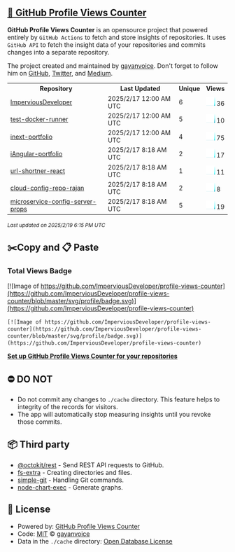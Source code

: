 ## [🚀 GitHub Profile Views Counter](https://github.com/gayanvoice/github-profile-views-counter)
**GitHub Profile Views Counter** is an opensource project that powered entirely by  `GitHub Actions` to fetch and store insights of repositories.
It uses `GitHub API` to fetch the insight data of your repositories and commits changes into a separate repository.

The project created and maintained by [gayanvoice](https://github.com/gayanvoice). Don't forget to follow him on [GitHub](https://github.com/gayanvoice), [Twitter](https://twitter.com/gayanvoice), and [Medium](https://gayanvoice.medium.com/).

<table>
	<tr>
		<th>
			Repository
		</th>
		<th>
			Last Updated
		</th>
		<th>
			Unique
		</th>
		<th>
			Views
		</th>
	</tr>
	<tr>
		<td>
			<a href="https://github.com/ImperviousDeveloper/profile-views-counter/tree/master/readme/933424964/year.md">
				ImperviousDeveloper
			</a>
		</td>
		<td>
			2025/2/17 12:00 AM UTC
		</td>
		<td>
			6
		</td>
		<td>
			<img alt="Response time graph" src="https://github.com/ImperviousDeveloper/profile-views-counter/raw/master/graph/933424964/small/year.png" height="20"> 36
		</td>
	</tr>
	<tr>
		<td>
			<a href="https://github.com/ImperviousDeveloper/profile-views-counter/tree/master/readme/933921274/year.md">
				test-docker-runner
			</a>
		</td>
		<td>
			2025/2/17 12:00 AM UTC
		</td>
		<td>
			5
		</td>
		<td>
			<img alt="Response time graph" src="https://github.com/ImperviousDeveloper/profile-views-counter/raw/master/graph/933921274/small/year.png" height="20"> 10
		</td>
	</tr>
	<tr>
		<td>
			<a href="https://github.com/ImperviousDeveloper/profile-views-counter/tree/master/readme/933839601/year.md">
				inext-portfolio
			</a>
		</td>
		<td>
			2025/2/17 12:00 AM UTC
		</td>
		<td>
			4
		</td>
		<td>
			<img alt="Response time graph" src="https://github.com/ImperviousDeveloper/profile-views-counter/raw/master/graph/933839601/small/year.png" height="20"> 75
		</td>
	</tr>
	<tr>
		<td>
			<a href="https://github.com/ImperviousDeveloper/profile-views-counter/tree/master/readme/933584443/year.md">
				iAngular-portfolio
			</a>
		</td>
		<td>
			2025/2/17 8:18 AM UTC
		</td>
		<td>
			2
		</td>
		<td>
			<img alt="Response time graph" src="https://github.com/ImperviousDeveloper/profile-views-counter/raw/master/graph/933584443/small/year.png" height="20"> 17
		</td>
	</tr>
	<tr>
		<td>
			<a href="https://github.com/ImperviousDeveloper/profile-views-counter/tree/master/readme/933435537/year.md">
				url-shortner-react
			</a>
		</td>
		<td>
			2025/2/17 8:18 AM UTC
		</td>
		<td>
			1
		</td>
		<td>
			<img alt="Response time graph" src="https://github.com/ImperviousDeveloper/profile-views-counter/raw/master/graph/933435537/small/year.png" height="20"> 11
		</td>
	</tr>
	<tr>
		<td>
			<a href="https://github.com/ImperviousDeveloper/profile-views-counter/tree/master/readme/930574550/year.md">
				cloud-config-repo-rajan
			</a>
		</td>
		<td>
			2025/2/17 8:18 AM UTC
		</td>
		<td>
			2
		</td>
		<td>
			<img alt="Response time graph" src="https://github.com/ImperviousDeveloper/profile-views-counter/raw/master/graph/930574550/small/year.png" height="20"> 8
		</td>
	</tr>
	<tr>
		<td>
			<a href="https://github.com/ImperviousDeveloper/profile-views-counter/tree/master/readme/929886273/year.md">
				microservice-config-server-props
			</a>
		</td>
		<td>
			2025/2/17 8:18 AM UTC
		</td>
		<td>
			5
		</td>
		<td>
			<img alt="Response time graph" src="https://github.com/ImperviousDeveloper/profile-views-counter/raw/master/graph/929886273/small/year.png" height="20"> 19
		</td>
	</tr>
</table>

<small><i>Last updated on 2025/2/19 6:15 PM UTC</i></small>

## ✂️Copy and 📋 Paste
### Total Views Badge
[![Image of https://github.com/ImperviousDeveloper/profile-views-counter](https://github.com/ImperviousDeveloper/profile-views-counter/blob/master/svg/profile/badge.svg)](https://github.com/ImperviousDeveloper/profile-views-counter)

```readme
[![Image of https://github.com/ImperviousDeveloper/profile-views-counter](https://github.com/ImperviousDeveloper/profile-views-counter/blob/master/svg/profile/badge.svg)](https://github.com/ImperviousDeveloper/profile-views-counter)
```
[**Set up GitHub Profile Views Counter for your repositories**](https://github.com/gayanvoice/github-profile-views-counter)
## ⛔ DO NOT
- Do not commit any changes to `./cache` directory. This feature helps to integrity of the records for visitors.
- The app will automatically stop measuring insights until you revoke those commits.
## 📦 Third party

- [@octokit/rest](https://www.npmjs.com/package/@octokit/rest) - Send REST API requests to GitHub.
- [fs-extra](https://www.npmjs.com/package/fs-extra) - Creating directories and files.
- [simple-git](https://www.npmjs.com/package/simple-git) - Handling Git commands.
- [node-chart-exec](https://www.npmjs.com/package/node-chart-exec) - Generate graphs.
## 📄 License
- Powered by: [GitHub Profile Views Counter](https://github.com/gayanvoice/github-profile-views-counter)
- Code: [MIT](./LICENSE) © [gayanvoice](https://github.com/gayanvoice)
- Data in the `./cache` directory: [Open Database License](https://opendatacommons.org/licenses/odbl/1-0/)